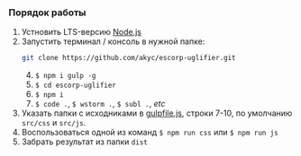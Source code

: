 ### Порядок работы

1. Устновить LTS-версию [Node.js](https://nodejs.org/en/download/)
2. Запустить терминал / консоль в нужной папке:
   ```bash 
   git clone https://github.com/akyc/escorp-uglifier.git
   ```
   4. `$ npm i gulp -g`
   5. `$ cd escorp-uglifier`
   6. `$ npm i`
   7. `$ code .`, `$ wstorm .`, `$ subl .`, _etc_
3. Указать папки с исходниками в [gulpfile.js](gulpfile.js), строки 7-10, по умолчанию `src/css` и `src/js`.
4. Воспользоваться одной из команд `$ npm run css` или `$ npm run js`
5. Забрать результат из папки `dist`
